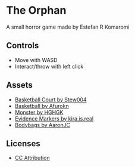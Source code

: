 # The Orphan
 A small horror game made by Estefan R Komaromi

## Controls
- Move with WASD 
- Interact/throw with left click

## Assets
- [Basketball Court by Stew004](https://sketchfab.com/3d-models/basketball-court-acee9d1ddac2425d8272555cfce2c61b)
- [Basketball by Afurokn](https://sketchfab.com/3d-models/basketball-2343abdae7674f46ad85071858db93c6)
- [Monster by HGHGK](https://sketchfab.com/3d-models/meat-monster-d4029dac7b954622bfdf0201bcf6682b)
- [Evidence Markers by kira.is.real](https://sketchfab.com/3d-models/evidence-markers-crime-scene-0b018cb64eb64246932750cb208adc78)
- [Bodybags by AaronJC](https://sketchfab.com/3d-models/body-bag01-b29baa9d4ef54b5c96a32c6ce0584ea0)

## Licenses
- [CC Attribution](https://creativecommons.org/licenses/by/4.0/)
